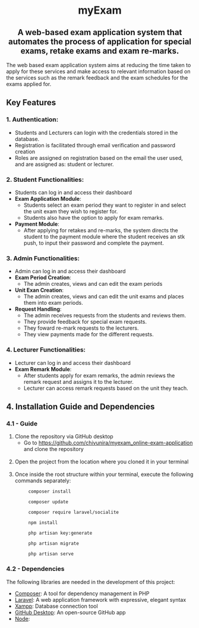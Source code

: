 <h1 style="text-align: center;">
    myExam
</h1>

<h2 style="text-align: center;">
    A web-based exam application system that automates the process of application for special exams, retake exams and exam re-marks.
</h2>

The web based exam application system aims at reducing the time taken to apply for these services and make access to relevant information based on the services such as the remark feedback and the exam schedules for the exams applied for.

## Key Features

### 1. Authentication:

- Students and Lecturers can login with the credentials stored in the database.
- Registration is facilitated through email verification and password creation
- Roles are assigned on registration based on the email the user used, and are assigned as: student or lecturer.

### 2. Student Functionalities:

- Students can log in and access their dashboard
- **Exam Application Module**:
    - Students select an exam period they want to register in and select the unit exam they wish to register for.
    - Students also have the option to apply for exam remarks.
- **Payment Module**:
    - After applying for retakes and re-marks, the system directs the student to the payment module where the student receives an stk push, to input their password and complete the payment.

### 3. Admin Functionalities:

-  Admin can log in and access their dashboard
- **Exam Period Creation**:
    - The admin creates, views and can edit the exam periods
- **Unit Exan Creation**:
    - The admin creates, views and can edit the unit exams and places them into exam periods.
- **Request Handling**:
    - The admin receives requests from the students and reviews them.
    - They provide feedback for special exam requests.
    - They foward re-mark requests to the lecturers.
    - They view payments made for the different requests.

### 4. Lecturer Functionalities:

- Lecturer can log in and access their dashboard
- **Exam Remark Module**:
    - After students apply for exam remarks, the admin reviews the remark request and assigns it to the lecturer.
    - Lecturer can access remark requests based on the unit they teach.

## 4. Installation Guide and Dependencies

### 4.1 - Guide

1. Clone the repository via GitHub desktop
    - Go to https://github.com/chivunira/myexam_online-exam-application and clone the repository
      <br><br>
2. Open the project from the location where you cloned it in your terminal
   <br><br>
3. Once inside the root structure within your terminal, execute the following commands separately:
   ```shell
        composer install
      ```
   ```shell
        composer update
   ```
   ```shell
        composer require laravel/socialite
   ```
   ```shell
        npm install
   ```
   ```shell
        php artisan key:generate
   ```
   ```shell
        php artisan migrate
   ```
   ```shell
        php artisan serve
   ```

### 4.2 - Dependencies

The following libraries are needed in the development of this project:

- [Composer](https://getcomposer.org/): A tool for dependency management in PHP
- [Laravel](https://laravel.com/): A web application framework with expressive, elegant syntax
- [Xampp](https://www.apachefriends.org/download.html): Database connection tool
- [GitHub Desktop](https://desktop.github.com/): An open-source GitHub app
- [Node](https://nodejs.org/en): 
